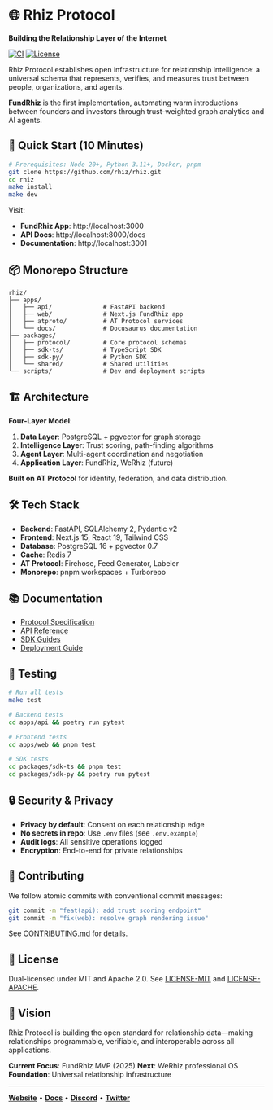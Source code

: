 # 🌐 Rhiz Protocol

**Building the Relationship Layer of the Internet**

[![CI](https://github.com/rhiz/rhiz/workflows/CI/badge.svg)](https://github.com/rhiz/rhiz/actions)
[![License](https://img.shields.io/badge/license-MIT-blue.svg)](LICENSE)

Rhiz Protocol establishes open infrastructure for relationship intelligence: a universal schema that represents, verifies, and measures trust between people, organizations, and agents.

**FundRhiz** is the first implementation, automating warm introductions between founders and investors through trust-weighted graph analytics and AI agents.

## 🚀 Quick Start (10 Minutes)

```bash
# Prerequisites: Node 20+, Python 3.11+, Docker, pnpm
git clone https://github.com/rhiz/rhiz.git
cd rhiz
make install
make dev
```

Visit:
- **FundRhiz App**: http://localhost:3000
- **API Docs**: http://localhost:8000/docs
- **Documentation**: http://localhost:3001

## 📦 Monorepo Structure

```
rhiz/
├── apps/
│   ├── api/              # FastAPI backend
│   ├── web/              # Next.js FundRhiz app
│   ├── atproto/          # AT Protocol services
│   └── docs/             # Docusaurus documentation
├── packages/
│   ├── protocol/         # Core protocol schemas
│   ├── sdk-ts/           # TypeScript SDK
│   ├── sdk-py/           # Python SDK
│   └── shared/           # Shared utilities
└── scripts/              # Dev and deployment scripts
```

## 🏗️ Architecture

**Four-Layer Model**:
1. **Data Layer**: PostgreSQL + pgvector for graph storage
2. **Intelligence Layer**: Trust scoring, path-finding algorithms
3. **Agent Layer**: Multi-agent coordination and negotiation
4. **Application Layer**: FundRhiz, WeRhiz (future)

**Built on AT Protocol** for identity, federation, and data distribution.

## 🛠️ Tech Stack

- **Backend**: FastAPI, SQLAlchemy 2, Pydantic v2
- **Frontend**: Next.js 15, React 19, Tailwind CSS
- **Database**: PostgreSQL 16 + pgvector 0.7
- **Cache**: Redis 7
- **AT Protocol**: Firehose, Feed Generator, Labeler
- **Monorepo**: pnpm workspaces + Turborepo

## 📚 Documentation

- [Protocol Specification](./docs/protocol/README.md)
- [API Reference](./docs/api/README.md)
- [SDK Guides](./docs/sdk/README.md)
- [Deployment Guide](./docs/deployment/README.md)

## 🧪 Testing

```bash
# Run all tests
make test

# Backend tests
cd apps/api && poetry run pytest

# Frontend tests
cd apps/web && pnpm test

# SDK tests
cd packages/sdk-ts && pnpm test
cd packages/sdk-py && poetry run pytest
```

## 🔒 Security & Privacy

- **Privacy by default**: Consent on each relationship edge
- **No secrets in repo**: Use `.env` files (see `.env.example`)
- **Audit logs**: All sensitive operations logged
- **Encryption**: End-to-end for private relationships

## 🤝 Contributing

We follow atomic commits with conventional commit messages:

```bash
git commit -m "feat(api): add trust scoring endpoint"
git commit -m "fix(web): resolve graph rendering issue"
```

See [CONTRIBUTING.md](./CONTRIBUTING.md) for details.

## 📄 License

Dual-licensed under MIT and Apache 2.0. See [LICENSE-MIT](./LICENSE-MIT) and [LICENSE-APACHE](./LICENSE-APACHE).

## 🌟 Vision

Rhiz Protocol is building the open standard for relationship data—making relationships programmable, verifiable, and interoperable across all applications.

**Current Focus**: FundRhiz MVP (2025)
**Next**: WeRhiz professional OS
**Foundation**: Universal relationship infrastructure

---

**[Website](https://rhiz.network)** • **[Docs](https://docs.rhiz.network)** • **[Discord](https://discord.gg/rhiz)** • **[Twitter](https://twitter.com/rhizprotocol)**

